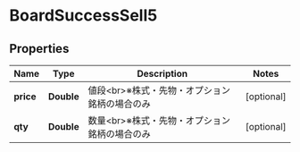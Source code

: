# BoardSuccessSell5

## Properties
Name | Type | Description | Notes
------------ | ------------- | ------------- | -------------
**price** | **Double** | 値段&lt;br&gt;※株式・先物・オプション銘柄の場合のみ |  [optional]
**qty** | **Double** | 数量&lt;br&gt;※株式・先物・オプション銘柄の場合のみ |  [optional]
